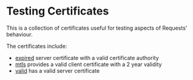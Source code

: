 # Testing Certificates

This is a collection of certificates useful for testing aspects of Requests'
behaviour.

The certificates include:

* [expired](./expired) server certificate with a valid certificate authority
* [mtls](./mtls) provides a valid client certificate with a 2 year validity
* [valid](./valid) has a valid server certificate
